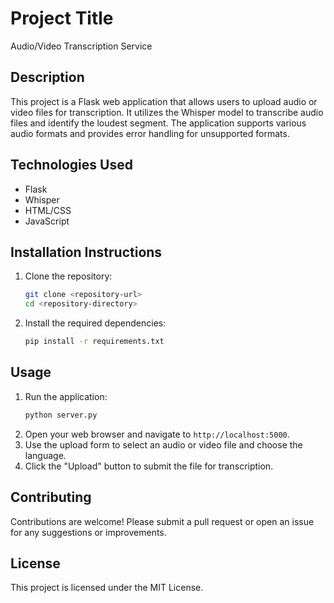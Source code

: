 # Project Title
Audio/Video Transcription Service

## Description
This project is a Flask web application that allows users to upload audio or video files for transcription. It utilizes the Whisper model to transcribe audio files and identify the loudest segment. The application supports various audio formats and provides error handling for unsupported formats.

## Technologies Used
- Flask
- Whisper
- HTML/CSS
- JavaScript

## Installation Instructions
1. Clone the repository:
   ```bash
   git clone <repository-url>
   cd <repository-directory>
   ```
2. Install the required dependencies:
   ```bash
   pip install -r requirements.txt
   ```

## Usage
1. Run the application:
   ```bash
   python server.py
   ```
2. Open your web browser and navigate to `http://localhost:5000`.
3. Use the upload form to select an audio or video file and choose the language.
4. Click the "Upload" button to submit the file for transcription.

## Contributing
Contributions are welcome! Please submit a pull request or open an issue for any suggestions or improvements.

## License
This project is licensed under the MIT License.
